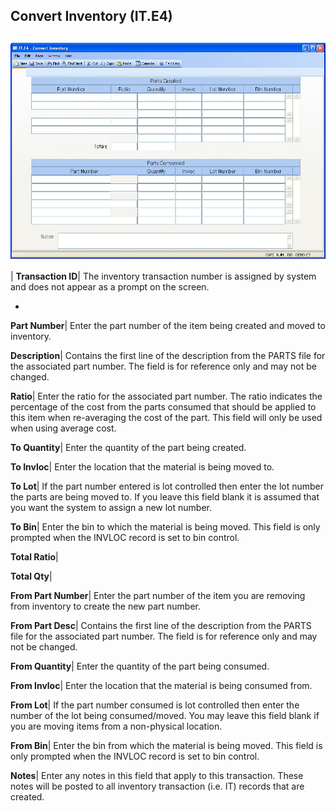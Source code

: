 ## Convert Inventory (IT.E4)
<PageHeader />

##

![](./IT-E4-1.jpg)

| **Transaction ID**|  The inventory transaction number is assigned by system
and does not appear as a prompt on the screen.

-  
**Part Number**|  Enter the part number of the item being created and moved to
inventory.

**Description**|  Contains the first line of the description from the PARTS
file for the associated part number. The field is for reference only and may
not be changed.

**Ratio**|  Enter the ratio for the associated part number. The ratio
indicates the percentage of the cost from the parts consumed that should be
applied to this item when re-averaging the cost of the part. This field will
only be used when using average cost.

**To Quantity**|  Enter the quantity of the part being created.

**To Invloc**|  Enter the location that the material is being moved to.

**To Lot**|  If the part number entered is lot controlled then enter the lot
number the parts are being moved to. If you leave this field blank it is
assumed that you want the system to assign a new lot number.

**To Bin**|  Enter the bin to which the material is being moved. This field is
only prompted when the INVLOC record is set to bin control.

**Total Ratio**|

**Total Qty**|

**From Part Number**|  Enter the part number of the item you are removing from
inventory to create the new part number.

**From Part Desc**|  Contains the first line of the description from the PARTS
file for the associated part number. The field is for reference only and may
not be changed.

**From Quantity**|  Enter the quantity of the part being consumed.

**From Invloc**|  Enter the location that the material is being consumed from.

**From Lot**|  If the part number consumed is lot controlled then enter the
number of the lot being consumed/moved. You may leave this field blank if you
are moving items from a non-physical location.

**From Bin**|  Enter the bin from which the material is being moved. This
field is only prompted when the INVLOC record is set to bin control.

**Notes**|  Enter any notes in this field that apply to this transaction.
These notes will be posted to all inventory transaction (i.e. IT) records that
are created.


<badge text= "Version 8.10.57 " vertical="middle" />

<PageFooter />
